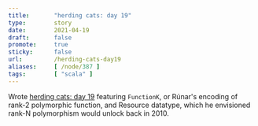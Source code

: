 ```yaml
---
title:       "herding cats: day 19"
type:        story
date:        2021-04-19
draft:       false
promote:     true
sticky:      false
url:         /herding-cats-day19
aliases:     [ /node/387 ]
tags:        [ "scala" ]
---
```

Wrote [herding cats: day 19](https://eed3si9n.com/herding-cats/day19.html) featuring `FunctionK`, or Rúnar's encoding of rank-2 polymorphic function, and Resource datatype, which he envisioned rank-N polymorphism would unlock back in 2010.

<!--more-->
